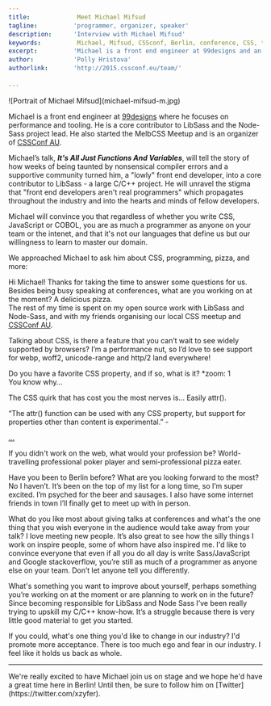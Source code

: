 ```yaml
---
title:             Meet Michael Mifsud 
tagline:          'programmer, organizer, speaker'
description:      'Interview with Michael Mifsud'
keywords:          Michael, Mifsud, CSSconf, Berlin, conference, CSS, talks
excerpt:          'Michael is a front end engineer at 99designs and an organizer of CSSConf AU. On stage at CSSconf EU, Michael will share with us his journey from being a front end developer to becoming a core contributor to LibSass.'
author:           'Polly Hristova'
authorlink:       'http://2015.cssconf.eu/team/'

---
```


<div class="blog-img blog-img--center">
  ![Portrait of Michael Mifsud](michael-mifsud-m.jpg)
</div>

Michael is a front end engineer at [99designs](http://99designs.com) where he focuses on performance and tooling. He is a core contributor to LibSass and the Node-Sass project lead. He also started the MelbCSS Meetup and is an organizer of [CSSConf AU](http://2015.cssconf.com.au/). 

Michael’s talk, _**It's All Just Functions And Variables**_, will tell the story of how weeks of being taunted by nonsensical compiler errors and a supportive community turned him, a "lowly" front end developer, into a core contributor to LibSass - a large C/C++ project. He will unravel the stigma that "front end developers aren't real programmers" which propagates throughout the industry and into the hearts and minds of fellow developers. 

Michael will convince you that regardless of whether you write CSS, JavaScript or COBOL, you are as much a programmer as anyone on your team or the intenet, and that it's not our languages that define us but our willingness to learn to master our domain. 

We approached Michael to ask him about CSS, programming, pizza, and more:

<span class="strong-border">Hi Michael! Thanks for taking the time to answer some questions for us. Besides being busy speaking at conferences, what are you working on at the moment?</span>
A delicious pizza.  
The rest of my time is spent on my open source work with LibSass and Node-Sass, and with my friends organising our local CSS meetup and [CSSConf AU](http://2015.cssconf.com.au/). 

<span class="strong-border">Talking about CSS, is there a feature that you can’t wait to see widely supported by browsers?</span>
I’m a performance nut, so I’d love to see support for webp, woff2, unicode-range and http/2 land everywhere!

<span class="strong-border">Do you have a favorite CSS property, and if so, what is it?</span>
*zoom: 1  
You know why…

<span class="strong-border">The CSS quirk that has cost you the most nerves is...</span>
Easily attr().

“The attr() function can be used with any CSS property, but support for properties other than content is experimental.” -

[...](https://developer.mozilla.org/en/docs/Web/CSS/attr)

<span class="strong-border">If you didn't work on the web, what would your profession be?</span>
World-travelling professional poker player and semi-professional pizza eater.

<span class="strong-border">Have you been to Berlin before? What are you looking forward to the most?</span>
No I haven’t. It’s been on the top of my list for a long time, so I’m super excited. I’m psyched for the beer and sausages. I also have some internet friends in town I’ll finally get to meet up with in person.

<span class="strong-border">What do you like most about giving talks at conferences and what's the one thing that you wish everyone in the audience would take away from your talk?</span>
I love meeting new people. It’s also great to see how the silly things I work on inspire people, some of whom have also inspired me.
I'd like to convince everyone that even if all you do all day is write Sass/JavaScript and Google stackoverflow, you’re still as much of a programmer as anyone else on your team. Don’t let anyone tell you differently.

<span class="strong-border">What's something you want to improve about yourself, perhaps something you’re working on at the moment or are planning to work on in the future?</span>
Since becoming responsible for LibSass and Node Sass I’ve been really trying to upskill my C/C++ know-how. It’s a struggle because there is very little good material to get you started.

<span class="strong-border">If you could, what's one thing you'd like to change in our industry?</span>
I'd promote more acceptance. There is too much ego and fear in our industry. I feel like it holds us back as whole.
<hr>
We're really excited to have Michael join us on stage and we hope he'd have a great time here in Berlin! Until then, be sure to follow him on [Twitter](https://twitter.com/xzyfer).
